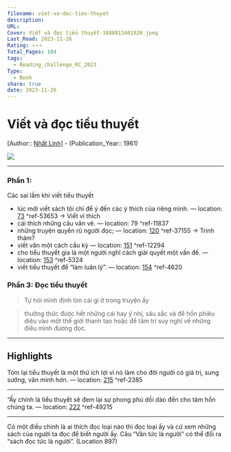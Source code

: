 ```yaml
---
filename: viet-va-doc-tieu-thuyet
description: 
URL: 
Cover: Viết và đọc tiểu thuyết-1688913461920.jpeg
Last_Read: 2023-11-26
Rating: ⭐⭐⭐
Total_Pages: 104
tags:
  - Reading_challenge_RC_2023
Type:
  - Book
share: true
date: 2023-11-26
---
```


# Viết và đọc tiểu thuyết
[Author:: [Nhất Linh](Nh%C3%A2%CC%81t%20Linh.md)] - (Publication_Year:: 1961)

![](https://i.imgur.com/tU7od6E.jpg)

---
### Phần 1: 
Các sai lầm khi viết tiểu thuyết

- lúc mới viết sách tôi chỉ để ý đến các ý thích của riêng mình. — location: [73]() ^ref-53653
-> Viết vì thích
-  cái thích những câu văn vẻ. — location: 79 ^ref-11837
- những truyện quyến rũ người đọc; — location: [120]() ^ref-37155
-> Trinh thám?
- viết văn một cách cầu kỳ — location: [151]() ^ref-12294
- cho tiểu thuyết gia là một người nghĩ cách giải quyết một vấn đề. — location: [153]() ^ref-5324
- viết tiểu thuyết để “làm luân lý”. — location: [154]() ^ref-4620

### Phần 3: Đọc tiểu thuyết
> Tự hỏi mình định tìm cái gì ở trong truyện ấy

> thưởng thức được hết những cái hay ý nhị, sâu sắc và để hồn phiêu diêu vào một thế giới thanh tao hoặc để tâm trí suy nghĩ về những điều mình đương đọc.

---
## Highlights
Tóm lại tiểu thuyết là một thứ ích lợi vì nó làm cho đời người có giá trị, sung sướng, văn minh hơn. — location: [215]() ^ref-2385

---
“Ấy chính là tiểu thuyết sẽ đem lại sự phong phú dồi dào đến cho tâm hồn chúng ta. — location: [222]() ^ref-49215

---
Có một điều chính là ai thích đọc loại nào thì đọc loại ấy và cứ xem những sách của người ta đọc để biết người ấy. Câu “Văn tức là người” có thể đổi ra “sách đọc tức là người”. (Location 897)